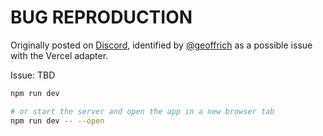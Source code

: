 # BUG REPRODUCTION

Originally posted on [Discord](https://discord.com/channels/457912077277855764/1050902033118527628), identified by [@geoffrich](https://github.com/geoffrich) as a possible issue with the Vercel adapter.

Issue: TBD

```bash
npm run dev

# or start the server and open the app in a new browser tab
npm run dev -- --open
```
